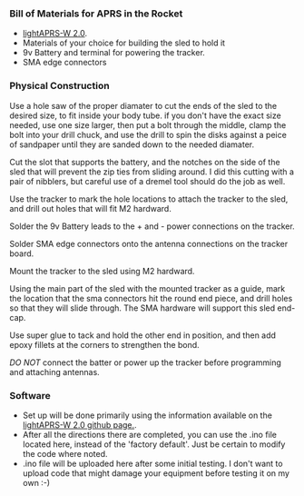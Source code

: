 ### Bill of Materials for APRS in the Rocket
* [lightAPRS-W 2.0](https://www.qrp-labs.com/lightaprsw2.html).
* Materials of your choice for building the sled to hold it
* 9v Battery and terminal for powering the tracker.
* SMA edge connectors

### Physical Construction
Use a hole saw of the proper diamater to cut the ends of the sled to the desired size, to fit inside your body tube. if you don't have the exact size needed, use one size larger, then put a bolt through the middle, clamp the bolt into your drill chuck, and use the drill to spin the disks against a peice of sandpaper until they are sanded down to the needed diamater.  
     
Cut the slot that supports the battery, and the notches on the side of the sled that will prevent the zip ties from sliding around. I did this cutting with a pair of nibblers, but careful use of a dremel tool should do the job as well.  
     
Use the tracker to mark the hole locations to attach the tracker to the sled, and drill out holes that will fit M2 hardward.
     
Solder the 9v Battery leads to the + and - power connections on the tracker.
     
Solder SMA edge connectors onto the antenna connections on the tracker board.
     
Mount the tracker to the sled using M2 hardward.
     
Using the main part of the sled with the mounted tracker as a guide, mark the location that the sma connectors hit the round end piece, and drill holes so that they will slide through.  The SMA hardware will support this sled end-cap.
     
Use super glue to tack and hold the other end in position, and then add epoxy fillets at the corners to strengthen the bond.
     
*DO NOT* connect the batter or power up the tracker before programming and attaching antennas.

### Software
* Set up will be done primarily using the information available on the [lightAPRS-W 2.0 github page.](https://github.com/lightaprs/LightAPRS-W-2.0).
* After all the directions there are completed, you can use the .ino file located here, instead of the 'factory default'.  Just be certain to modify the code where noted.
 * .ino file will be uploaded here after some initial testing.   I don't want to upload code that might damage your equipment before testing it on my own :-)

